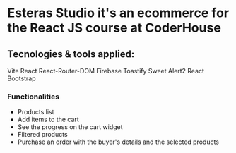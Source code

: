 # Esteras Studio it's an ecommerce for the React JS course at CoderHouse

## Tecnologies & tools applied:
Vite
React
React-Router-DOM
Firebase
Toastify
Sweet Alert2
React Bootstrap

### Functionalities
- Products list
- Add items to the cart
- See the progress on the cart widget
- Filtered products
- Purchase an order with the buyer's details and the selected products
